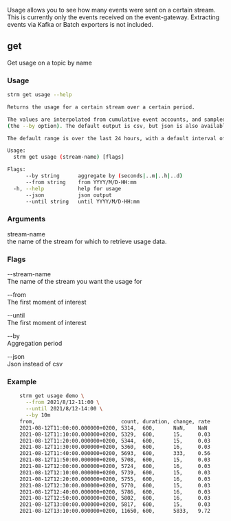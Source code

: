 Usage allows you to see how many events were sent on a certain stream.
This is currently only the events received on the event-gateway.
Extracting events via Kafka or Batch exporters is not included.

## get

Get usage on a topic by name

### Usage

```bash
strm get usage --help

Returns the usage for a certain stream over a certain period.

The values are interpolated from cumulative event accounts, and sampled over intervals
(the --by option). The default output is csv, but json is also available.

The default range is over the last 24 hours, with a default interval of 15 minutes.

Usage:
  strm get usage (stream-name) [flags]

Flags:
      --by string      aggregate by (seconds|..m|..h|..d)
      --from string    from YYYY/M/D-HH:mm
  -h, --help           help for usage
      --json           json output
      --until string   until YYYY/M/D-HH:mm
```

### Arguments

stream-name  
the name of the stream for which to retrieve usage data.

### Flags

--stream-name  
The name of the stream you want the usage for

--from  
The first moment of interest

--until  
The first moment of interest

--by  
Aggregation period

--json  
Json instead of csv

### Example

```bash
    strm get usage demo \
      --from 2021/8/12-11:00 \
      --until 2021/8/12-14:00 \
      --by 10m
    from,                            count, duration, change, rate
    2021-08-12T11:00:00.000000+0200, 5314,  600,      NaN,    NaN
    2021-08-12T11:10:00.000000+0200, 5329,  600,      15,     0.03
    2021-08-12T11:20:00.000000+0200, 5344,  600,      15,     0.03
    2021-08-12T11:30:00.000000+0200, 5360,  600,      16,     0.03
    2021-08-12T11:40:00.000000+0200, 5693,  600,      333,    0.56
    2021-08-12T11:50:00.000000+0200, 5708,  600,      15,     0.03
    2021-08-12T12:00:00.000000+0200, 5724,  600,      16,     0.03
    2021-08-12T12:10:00.000000+0200, 5739,  600,      15,     0.03
    2021-08-12T12:20:00.000000+0200, 5755,  600,      16,     0.03
    2021-08-12T12:30:00.000000+0200, 5770,  600,      15,     0.03
    2021-08-12T12:40:00.000000+0200, 5786,  600,      16,     0.03
    2021-08-12T12:50:00.000000+0200, 5802,  600,      16,     0.03
    2021-08-12T13:00:00.000000+0200, 5817,  600,      15,     0.03
    2021-08-12T13:10:00.000000+0200, 11650, 600,      5833,   9.72
```
